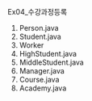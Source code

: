 Ex04_수강과정등록


1. Person.java
2. Student.java
3. Worker
4. HighStudent.java
5. MiddleStudent.java
6. Manager.java
7. Course.java
8. Academy.java